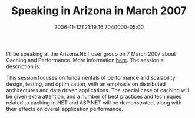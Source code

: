 ﻿---
title: Speaking in Arizona in March 2007
date: "2006-11-12T21:19:16.7040000-05:00"
description: I'll be speaking at the Arizona.NET user group on 7 March 2007
featuredImage: img/speaking-in-arizona-in-march-2007-featured.png
---

I'll be speaking at the Arizona.NET user group on 7 March 2007 about Caching and Performance. More information [here](http://azgroups.com/forums/post/650.aspx). The session's description is:

This session focuses on fundamentals of performance and scalability design, testing, and optimization, with an emphasis on distributed architectures and data driven applications. The special case of caching will be given extra attention, and a number of best practices and techniques related to caching in.NET and ASP.NET will be demonstrated, along with their effects on overall application performance.

